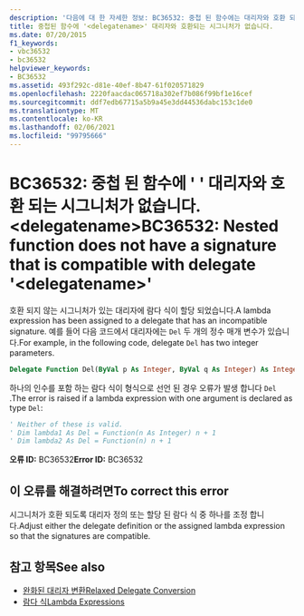 ```yaml
---
description: '다음에 대 한 자세한 정보: BC36532: 중첩 된 함수에는 대리자와 호환 되는 시그니처가 없습니다.<delegatename>'
title: 중첩된 함수에 '<delegatename>' 대리자와 호환되는 시그니처가 없습니다.
ms.date: 07/20/2015
f1_keywords:
- vbc36532
- bc36532
helpviewer_keywords:
- BC36532
ms.assetid: 493f292c-d81e-40ef-8b47-61f020571829
ms.openlocfilehash: 2220faacdac065718a302ef7b086f99bf1e16cef
ms.sourcegitcommit: ddf7edb67715a5b9a45e3dd44536dabc153c1de0
ms.translationtype: MT
ms.contentlocale: ko-KR
ms.lasthandoff: 02/06/2021
ms.locfileid: "99795666"
---
```

# <a name="bc36532-nested-function-does-not-have-a-signature-that-is-compatible-with-delegate-delegatename"></a><span data-ttu-id="1aacf-103">BC36532: 중첩 된 함수에 ' ' 대리자와 호환 되는 시그니처가 없습니다. \<delegatename></span><span class="sxs-lookup"><span data-stu-id="1aacf-103">BC36532: Nested function does not have a signature that is compatible with delegate '\<delegatename>'</span></span>

<span data-ttu-id="1aacf-104">호환 되지 않는 시그니처가 있는 대리자에 람다 식이 할당 되었습니다.</span><span class="sxs-lookup"><span data-stu-id="1aacf-104">A lambda expression has been assigned to a delegate that has an incompatible signature.</span></span> <span data-ttu-id="1aacf-105">예를 들어 다음 코드에서 대리자에는 `Del` 두 개의 정수 매개 변수가 있습니다.</span><span class="sxs-lookup"><span data-stu-id="1aacf-105">For example, in the following code, delegate `Del` has two integer parameters.</span></span>

```vb
Delegate Function Del(ByVal p As Integer, ByVal q As Integer) As Integer
```

<span data-ttu-id="1aacf-106">하나의 인수를 포함 하는 람다 식이 형식으로 선언 된 경우 오류가 발생 합니다 `Del` .</span><span class="sxs-lookup"><span data-stu-id="1aacf-106">The error is raised if a lambda expression with one argument is declared as type `Del`:</span></span>

```vb
' Neither of these is valid.
' Dim lambda1 As Del = Function(n As Integer) n + 1
' Dim lambda2 As Del = Function(n) n + 1
```

<span data-ttu-id="1aacf-107">**오류 ID:** BC36532</span><span class="sxs-lookup"><span data-stu-id="1aacf-107">**Error ID:** BC36532</span></span>

## <a name="to-correct-this-error"></a><span data-ttu-id="1aacf-108">이 오류를 해결하려면</span><span class="sxs-lookup"><span data-stu-id="1aacf-108">To correct this error</span></span>

<span data-ttu-id="1aacf-109">시그니처가 호환 되도록 대리자 정의 또는 할당 된 람다 식 중 하나를 조정 합니다.</span><span class="sxs-lookup"><span data-stu-id="1aacf-109">Adjust either the delegate definition or the assigned lambda expression so that the signatures are compatible.</span></span>

## <a name="see-also"></a><span data-ttu-id="1aacf-110">참고 항목</span><span class="sxs-lookup"><span data-stu-id="1aacf-110">See also</span></span>

- [<span data-ttu-id="1aacf-111">완화된 대리자 변환</span><span class="sxs-lookup"><span data-stu-id="1aacf-111">Relaxed Delegate Conversion</span></span>](../../programming-guide/language-features/delegates/relaxed-delegate-conversion.md)
- [<span data-ttu-id="1aacf-112">람다 식</span><span class="sxs-lookup"><span data-stu-id="1aacf-112">Lambda Expressions</span></span>](../../programming-guide/language-features/procedures/lambda-expressions.md)
